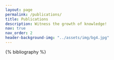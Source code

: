 ```yaml
---
layout: page
permalink: /publications/
title: Publications
description: Witness the growth of knowledge!
nav: true
nav_order: 2
header-background-img: "../assets/img/bg4.jpg"
---
```


<!-- _pages/publications.md -->
<div class="publications">

{% bibliography %}

</div>
